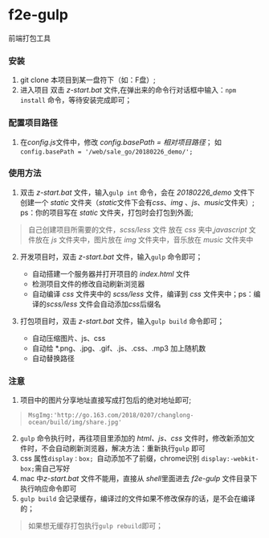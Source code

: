 # f2e-gulp
前端打包工具

### 安装
  1. git clone 本项目到某一盘符下（如：F盘）;
  2. 进入项目 双击 *z-start.bat* 文件,在弹出来的命令行对话框中输入：`npm install` 命令，等待安装完成即可；
### 配置项目路径
  1. 在*config.js*文件中，修改 *config.basePath = 相对项目路径*； 如`config.basePath = '/web/sale_go/20180226_demo/';`
### 使用方法
  1. 双击 *z-start.bat* 文件，输入`gulp int` 命令，会在 *20180226_demo* 文件下创建一个 *static* 文件夹（*static*文件下会有*css*、*img*
  、*js*、*music*文件夹）; ps：你的项目写在 *static* 文件夹，打包时会打包到外面;
  > 自己创建项目所需要的文件，*scss/less* 文件 放在 *css* 夹中,*javascript* 文件放在 *js* 文件夹中，图片放在 *img* 文件夹中，音乐放在 *music* 文件夹中
  2. 开发项目时，双击 *z-start.bat* 文件，输入`gulp` 命令即可；
     * 自动搭建一个服务器并打开项目的 *index.html* 文件
     * 检测项目文件的修改自动刷新浏览器
     * 自动编译 *css* 文件夹中的 *scss/less* 文件，编译到 *css* 文件夹中；ps：编译的*scss/less* 文件会自动添加*css*后缀名
     
  3. 打包项目时，双击 *z-start.bat* 文件，输入`gulp build` 命令即可；
     * 自动压缩图片、js、css
     * 自动给 *.png、.jpg、.gif、.js、.css、.mp3 加上随机数
     * 自动替换路径
  
 ### 注意
   1. 项目中的图片分享地址直接写成打包后的绝对地址即可;
   > `MsgImg:'http://go.163.com/2018/0207/changlong-ocean/build/img/share.jpg'`
   2. `gulp` 命令执行时，再往项目里添加的 *html、js、css* 文件时，修改新添加文件时，不会自动刷新浏览器，解决方法：重新执行`gulp` 即可
   3. css 属性`display：box; `自动添加不了前缀，chrome识别 `display:-webkit-box;`需自己写好
   4. mac 中*z-start.bat* 文件不能用，直接从 *shell*里面进去 *f2e-gulp* 文件目录下执行响应命令即可
   5. `gulp build` 会记录缓存，编译过的文件如果不修改保存的话，是不会在编译的；
   > 如果想无缓存打包执行` gulp rebuild `即可；
